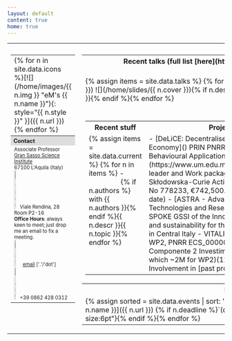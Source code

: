 ```yaml
---
layout: default
content: true
home: true
---
```


<!-- ## ![Fully funded Ph.D. scholarship](images/news.jpeg){:height="20px" width="20px"} -->
<!-- Contact me if you're interested in doing a PhD in the Italian National school in Blockchain and Distributed Ledger Technology. To be advertised soon. -->
<!-- (MSc degree required) -->
<!-- More details at [https://cysec2022.imtlucca.it/](https://cysec2022.imtlucca.it/).  -->

<!--
Emoji stuff at
https://github.com/ikatyang/emoji-cheat-sheet/blob/master/README.md
https://www.fabriziomusacchio.com/blog/2021-08-16-emojis_for_Jekyll/#github-custom-emoji 
-->
<table>
<tr>
<th style="width:10%; text-align:left"></th>
<th style="width:65%; text-align:center"></th>
<th style="width:25%; text-align:center"></th>
</tr>
<tr>
 <td valign="top">
 <table><tr><td markdown="1">
   {% for n in site.data.icons %}[![](/home/images/{{ n.img }} "eM's {{ n.name }}"){: style="{{ n.style }}" }]({{ n.url }})
   {% endfor %}</td></tr>
   <tr><th style="width:25%; font-size:80%; text-align:left; background:#dddddd;">Contact</th></tr>
<tr>
<td valign="top" markdown="1">
<div style="font-size:70%; text-align:left;">
    Associate Professor
	<br/><a href="https://www.gssi.it">Gran Sasso Science Institute</a>
	<br/>67100 L'Aquila (Italy)
	<br/><img alt="office" src="/home/images/office.jpg" width="10%"  title="office"/>Viale Rendina, 28 Room P2-16
	<br/><b>Office Hours</b>: always keen to meet; just drop me an email to fix a meeting.
	<br/><a href="mailto:emiliodottuosto@gssi.it"><img alt="mail" src="/home/images/email.jpg" width="15%"  title="mail"/>email</a> ['.'/'dot']
	<br/><img alt="phone" src="/home/images/phone.png" width="10%" title="phone"/>+39 0862 428 0312
</div>
</td>
</tr>
</table>
 </td>
 <td valign="top">
 <table>
 <tr>
    <th class="ctx" width="99%" markdown="1">Recent talks (full list [here](https://emwww.github.io/home/talks))</th>
    <th class="ctx" width="1%">Highlights</th>
 </tr>
  <tr>
<td class="quicklinks" markdown="1">
{% assign items = site.data.talks %}
{% for n in items limit:4 %}
- [{{ n.venue }}]({{ n.slides }}) <span class="tooltip"><span class="tooltiptext">![](/home/slides/{{ n.cover }})</span>{% if n.descr %}{{ n.descr }}. {{ n.date | date: '%B %d, %Y' }}{% endif %}</span>{% endfor %}
</td>
<td class="quicklinks" markdown="1">
{% assign items = site.data.highlights %}
{% for n in items %}
- [{{ n.name }}]({{ n.url }}) <span class="tooltip"><span class="tooltiptext">{{ n.tooltip }}</span>{{ n.pre }}</span>{{ n.post }}{% endfor %}
</td>
</tr>
<tr>
  <td colspan="2">
  <table>
<tr>
<th class="ctx" width="40%">Recent stuff</th>
<th class="ctx" width="35%">Projects</th>
<th class="ctx" width="30%">Tools</th>
</tr>
<tr>
<td class="quicklinks" valign="top" markdown="1"><!-- Recent stuff -->
{% assign items = site.data.current %}
{% for n in items %}
- <span class="tooltip"><span class="tooltiptext" style="margin-left:60%;">{% if n.authors %} with {{ n.authors }}{% endif %}{{ n.descr }}</span>{{ n.topic }}</span>{% endfor %}
</td>
<td class="quicklinks" valign="top" markdown="1"><!-- Projects -->
- [DeLiCE: Decentralised Ledgers in Circular Economy]() <span class="tooltip"><span class="tooltiptext">PRIN PNRR</span></span>
- [BehAPI - Behavioural Application Program Interfaces](https://www.um.edu.mt/projects/behapi)<span class="tooltip"><span class="tooltiptext">Site leader and Work package leader (Marie Skłodowska-Curie Actions RISE, agreement No 778233, €742,500.00)</span>(1/3/2018 to-date)</span>
- [ASTRA - Advanced Space Technologies and Research Alliance]() <span class="tooltip"><span class="tooltiptext">SPOKE GSSI of the Innovation, digitalization and sustainability for the diffused economy in Central Italy - VITALITY. Task leader of the WP2, PNRR ECS_00000041 (Missione 4 Componente 2 Investimento 1.5, €~10M of which ~2M for WP2)</span>(11/10/2022 to-date)</span>
- Involvement in [past projects](old_projects)
</td>
<td class="quicklinks" valign="top" markdown="1"><!-- Tools -->
- <span class="tooltip"><span class="tooltiptext">Tool-chain for choreographic development</span>[ChorGram](https://bitbucket.org/eMgssi/stable_chorgram/wiki/Home)</span>
- <span class="tooltip"><span class="tooltiptext">An extension of [ChorGram](https://bitbucket.org/eMgssi/stable_chorgram/wiki/Home) for QoS analysis</span><span>[MoCheQoS](https://bitbucket.org/aemartinez/chorgram/src/mocheqos-tacas2024/wiki/Home.md)</span>
- <span class="tooltip"><span class="tooltiptext">Partition refinement for history-dependent automata</span>[MIHDA](tools/mihda.tgz)</span>
- <span class="tooltip"><span class="tooltiptext">An ad-hoc model checker for security protocols </span>[ASPASYA](tools/aspasya.html) and [H-ASPASYA](tools/h-aspasya.html)</span>
</td>
</tr>
</table>
</td>
</tr>
<tr>
 <th class="ctx" style="width:30%;">Events</th>
 <th class="ctx" style="width:35%;">Fun & not so fun stuff</th>
</tr>
<tr>
<td valign="top"> <!-- Events -->
<div class="fun" markdown="1">
{% assign sorted = site.data.events | sort: 'deadline' | reverse %}
{% for n in sorted %}
- [{{ n.name }}]({{ n.url }}) {% if n.deadline %}`(deadline: {{ n.deadline }})`{: style="font-size:6pt"}{% endif %}{% endfor %}
</div>
</td>
<td valign="top"> <!-- Fun stuff -->
<div class="fun" markdown="1">
{% for n in site.data.fun %}
- <span class="tooltip"><span class="tooltiptext">{{ n.tooltip }}</span>[{{ n.name }}]({{ n.url }})</span>{% endfor %}
</div>
</td>
</tr>
</table>
</td>
<td class="latest" valign="top">
<table>
<tr><th class="ctx">Latest from eM</th></tr>
<tr><td><div class="scroll" markdown="1">
<li style="opacity:.5;">
{% assign items = site.data.news %}
{% for n in items %}
{% if forloop.index <= 10 %}<b>{{ n.date | date: '%B %d, %Y' }}</b>: {{ n.descr }} {% if n.url %} see [{{ n.url }}](here) {% endif %}
{% else %} {% break %} {% endif%}<hr>{% endfor %}
</li>
</div></td></tr>
</table>
</td>
</tr>
</table>

[comment]: <> (Keywords: Formal methods, behavioural specifications, choreographies, models of concurrency and distributions)
